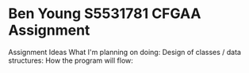 # Ben Young S5531781 CFGAA Assignment

Assignment Ideas
What I'm planning on doing:
Design of classes / data structures:
How the program will flow: